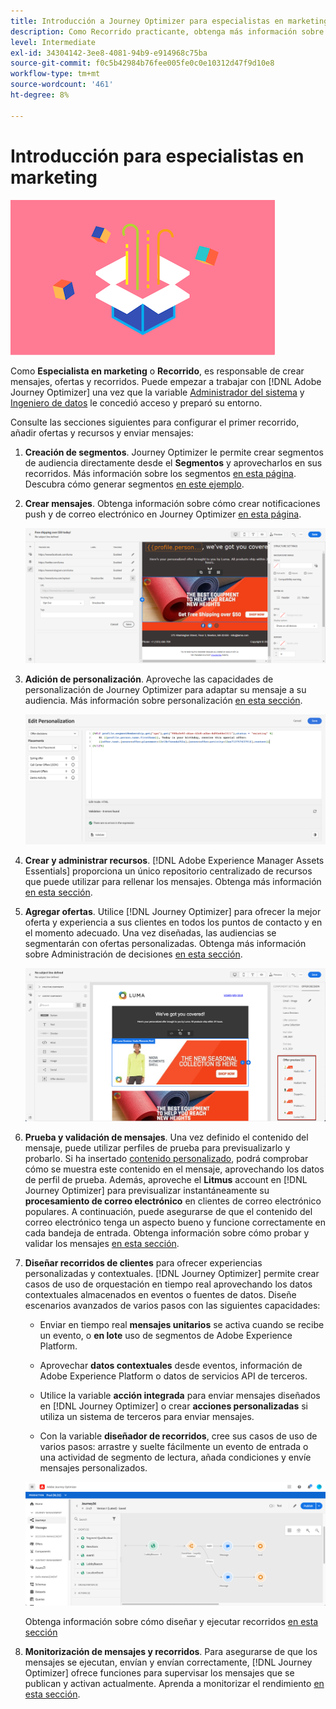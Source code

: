 ```yaml
---
title: Introducción a Journey Optimizer para especialistas en marketing
description: Como Recorrido practicante, obtenga más información sobre cómo trabajar con Journey Optimizer
level: Intermediate
exl-id: 34304142-3ee8-4081-94b9-e914968c75ba
source-git-commit: f0c5b42984b76fee005fe0c0e10312d47f9d10e8
workflow-type: tm+mt
source-wordcount: '461'
ht-degree: 8%

---
```


# Introducción para especialistas en marketing

![experto en marketing](assets/do-not-localize/user-3.png)

Como **Especialista en marketing** o **Recorrido**, es responsable de crear mensajes, ofertas y recorridos. Puede empezar a trabajar con [!DNL Adobe Journey Optimizer] una vez que la variable [Administrador del sistema](administrator.md) y [Ingeniero de datos](data-engineer.md) le concedió acceso y preparó su entorno.

Consulte las secciones siguientes para configurar el primer recorrido, añadir ofertas y recursos y enviar mensajes:

1. **Creación de segmentos**. Journey Optimizer le permite crear segmentos de audiencia directamente desde el **Segmentos** y aprovecharlos en sus recorridos.  Más información sobre los segmentos [en esta página](../segment/about-segments.md). Descubra cómo generar segmentos [en este ejemplo](../segment/creating-a-segment.md).

1. **Crear mensajes**. Obtenga información sobre cómo crear notificaciones push y de correo electrónico en Journey Optimizer [en esta página](../create-message.md).

   ![](../assets/email_designer_7.png)

1. **Adición de personalización**. Aproveche las capacidades de personalización de Journey Optimizer para adaptar su mensaje a su audiencia. Más información sobre personalización [en esta sección](../personalization/personalize.md).

   ![](../personalization/assets/perso_ee2.png)

1. **Crear y administrar recursos**. [!DNL Adobe Experience Manager Assets Essentials] proporciona un único repositorio centralizado de recursos que puede utilizar para rellenar los mensajes. Obtenga más información [en esta sección](../assets-essentials.md).

1. **Agregar ofertas**. Utilice [!DNL Journey Optimizer] para ofrecer la mejor oferta y experiencia a sus clientes en todos los puntos de contacto y en el momento adecuado. Una vez diseñadas, las audiencias se segmentarán con ofertas personalizadas. Obtenga más información sobre Administración de decisiones [en esta sección](../../using/offers/get-started/starting-offer-decisioning.md).

   ![](../assets/offers-e2e-offers-displayed.png)

1. **Prueba y validación de mensajes**. Una vez definido el contenido del mensaje, puede utilizar perfiles de prueba para previsualizarlo y probarlo. Si ha insertado [contenido personalizado](../personalization/personalize.md), podrá comprobar cómo se muestra este contenido en el mensaje, aprovechando los datos de perfil de prueba. Además, aproveche el **Litmus** account en [!DNL Journey Optimizer] para previsualizar instantáneamente su **procesamiento de correo electrónico** en clientes de correo electrónico populares. A continuación, puede asegurarse de que el contenido del correo electrónico tenga un aspecto bueno y funcione correctamente en cada bandeja de entrada. Obtenga información sobre cómo probar y validar los mensajes [en esta sección](../preview.md).

1. **Diseñar recorridos de clientes** para ofrecer experiencias personalizadas y contextuales. [!DNL Journey Optimizer] permite crear casos de uso de orquestación en tiempo real aprovechando los datos contextuales almacenados en eventos o fuentes de datos. Diseñe escenarios avanzados de varios pasos con las siguientes capacidades:

   * Enviar en tiempo real **mensajes unitarios** se activa cuando se recibe un evento, o **en lote** uso de segmentos de Adobe Experience Platform.

   * Aprovechar **datos contextuales** desde eventos, información de Adobe Experience Platform o datos de servicios API de terceros.

   * Utilice la variable **acción integrada** para enviar mensajes diseñados en [!DNL Journey Optimizer] o crear **acciones personalizadas** si utiliza un sistema de terceros para enviar mensajes.

   * Con la variable **diseñador de recorridos**, cree sus casos de uso de varios pasos: arrastre y suelte fácilmente un evento de entrada o una actividad de segmento de lectura, añada condiciones y envíe mensajes personalizados.

   ![](../assets/copy-paste3.png)

   Obtenga información sobre cómo diseñar y ejecutar recorridos [en esta sección](../building-journeys/journey-gs.md)

1. **Monitorización de mensajes y recorridos**. Para asegurarse de que los mensajes se ejecutan, envían y envían correctamente, [!DNL Journey Optimizer] ofrece funciones para supervisar los mensajes que se publican y activan actualmente. Aprenda a monitorizar el rendimiento [en esta sección](../message-monitoring.md).
